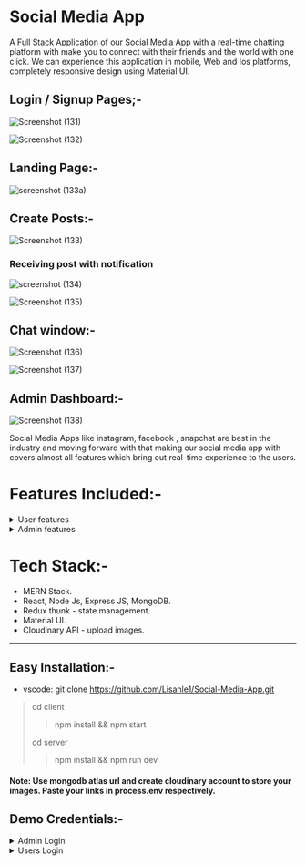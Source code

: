 # Social Media App 

A Full Stack Application of our Social Media App with a real-time chatting platform with make you to connect with their friends and the world with one click. We can experience this application in mobile, Web and Ios platforms, completely responsive design using Material UI. 

## Login / Signup Pages;-

![Screenshot (131)](https://user-images.githubusercontent.com/105549298/210062669-7bfed690-ee23-4f36-83ef-44930a42fee6.png)

![Screenshot (132)](https://user-images.githubusercontent.com/105549298/210062670-e03c4e94-dcf5-40c1-b416-216594d9c0d0.png)

## Landing Page:-

![screenshot (133a)](https://user-images.githubusercontent.com/105549298/210062683-0b0d3722-7e1e-405d-a02c-b6b5a8cadd88.png)

## Create Posts:-

![Screenshot (133)](https://user-images.githubusercontent.com/105549298/210062673-d9484ec5-53e8-470a-baa5-c924e2202c81.png)

### Receiving post with notification

![screenshot (134)](https://user-images.githubusercontent.com/105549298/210062689-60a6ca7a-7702-4ccb-9256-a7b97183caa9.png)

![Screenshot (135)](https://user-images.githubusercontent.com/105549298/210062695-584f8c92-936f-4921-a73e-7a0b41f73c4b.png)

## Chat window:-

![Screenshot (136)](https://user-images.githubusercontent.com/105549298/210062706-0d7562b2-f37a-42df-8e6e-928d76498e2c.png)

![Screenshot (137)](https://user-images.githubusercontent.com/105549298/210062707-a57fb56a-a176-4c94-970c-476206527100.png)

## Admin Dashboard:-
![Screenshot (138)](https://user-images.githubusercontent.com/105549298/210062662-facc23db-5cc5-4655-b54f-c077274e9eb5.png)


Social Media Apps like instagram, facebook , snapchat are best in the industry and moving forward with that making our social media app with covers almost all features which bring out real-time experience to the users.

# Features Included:-
<details>

<summary>User features </summary>

 - register and login users. 
 - post images can be uploaded using camera or file system.
 - pagination on every pages.
 - Dark mode.
 - copy link of post.
 - report post for spam.
 - search other users by username.
 - user suggestions menu. 
 - save any post to collection.
 - saved posts page.
 - delete posts and comments.
 - admin panel is included.
 - Explore page to view other posts by random users.
 - notifications page.
 - profile page.
 - edit profile page user data.
 - password is stored in database in encrypted format with salt.
 - create and edit posts.
 - like ,comment, share and edit posts.
 - posts include text(caption) and image(s).
 - comment on posts.
 - reply comments.
 - like commets.
 - clear notification option.
 - profile page shows user details and posts with following and followers menu.
</details>

<details>

<summary>Admin features </summary>

 - admin panel shows total number of post ,users,reported posts etc.
 - admin can create or assign other admin accounts.
 - admin can see posts reported by more than specified number of users.
 - admin can delete those reported posts.
</details>

# Tech Stack:-

- MERN Stack.
- React, Node Js, Express JS, MongoDB.
- Redux thunk - state management.
- Material UI.
- Cloudinary API - upload images.

<hr>

## Easy Installation:-

- vscode: git clone https://github.com/Lisanle1/Social-Media-App.git

> cd client
> > npm install && npm start
>
> cd server
> > npm install && npm run dev
>

#### Note: Use mongodb atlas url and create cloudinary account to store your images. Paste your links in process.env respectively. 


## Demo Credentials:-

<details>
<summary>Admin Login</summary>

- email: admin@gmail.com  
password: admin123
</details>

<details>
<summary>Users Login</summary>

- User1 email: lisan@gmail.com  
password: lisan123

- User2 email: vishnu@gmail.com  
password: vishnu123
</details>
